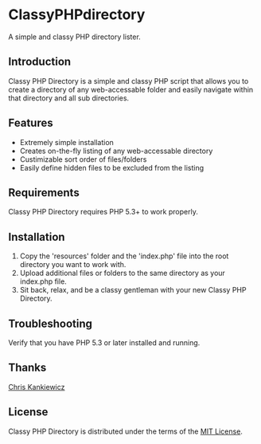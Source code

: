 # ClassyPHPdirectory

A simple and classy PHP directory lister.

## Introduction

Classy PHP Directory is a simple and classy PHP script that allows you to create a directory of any web-accessable folder and easily navigate within that directory and all sub directories.

## Features
- Extremely simple installation
- Creates on-the-fly listing of any web-accessable directory
- Custimizable sort order of files/folders
- Easily define hidden files to be excluded from the listing

## Requirements

Classy PHP Directory requires PHP 5.3+ to work properly.

## Installation

1. Copy the 'resources' folder and the 'index.php' file into the root directory you want to work with.
2. Upload additional files or folders to the same directory as your index.php file.
3. Sit back, relax, and be a classy gentleman with your new Classy PHP Directory.

## Troubleshooting

Verify that you have PHP 5.3 or later installed and running.

## Thanks

[Chris Kankiewicz](http://www.chriskankiewicz.com)

## License

Classy PHP Directory is distributed under the terms of the
[MIT License](http://www.opensource.org/licenses/mit-license.php).
